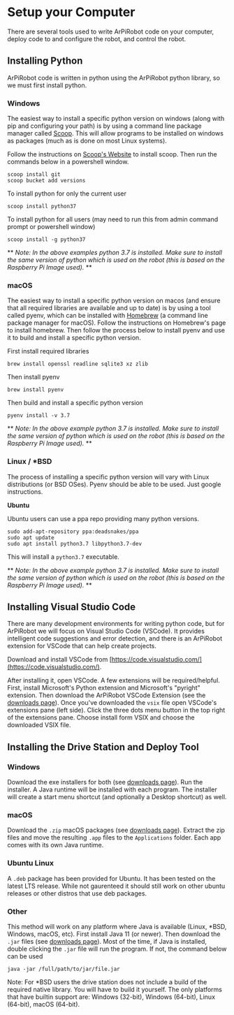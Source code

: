 # Setup your Computer

There are several tools used to write ArPiRobot code on your computer, deploy code to and configure the robot, and control the robot.

## Installing Python

ArPiRobot code is written in python using the ArPiRobot python library, so we must first install python.

### Windows
The easiest way to install a specific python version on windows (along with pip and configuring your path) is by using a command line package manager called [Scoop](https://scoop.sh/). This will allow programs to be installed on windows as packages (much as is done on most Linux systems).

Follow the instructions on [Scoop's Website](https://scoop.sh/) to install scoop. Then run the commands below in  a powershell window.

```
scoop install git
scoop bucket add versions
```

To install python for only the current user
```
scoop install python37
```

To install python for all users (may need to run this from admin command prompt or powershell window)
```
scoop install -g python37
```

** *Note: In the above examples python 3.7 is installed. Make sure to install the same version of python which is used on the robot (this is based on the Raspberry Pi Image used).* **

### macOS
The easiest way to install a specific python version on macos (and ensure that all required libraries are available and up to date) is by using a tool called pyenv, which can be installed with [Homebrew](https://brew.sh/) (a command line package manager for macOS). Follow the instructions on Homebrew's page to install homebrew. Then follow the process below to install pyenv and use it to build and install a specific python version.

First install required libraries
```
brew install openssl readline sqlite3 xz zlib
```

Then install pyenv
```
brew install pyenv
```

Then build and install a specific python version
```
pyenv install -v 3.7
```

** *Note: In the above example python 3.7 is installed. Make sure to install the same version of python which is used on the robot (this is based on the Raspberry Pi Image used).* **

### Linux / *BSD
The process of installing a specific python version will vary with Linux distributions (or BSD OSes). Pyenv should be able to be used. Just google instructions.

**Ubuntu**

Ubuntu users can use a ppa repo providing many python versions.

```
sudo add-apt-repository ppa:deadsnakes/ppa
sudo apt update
sudo apt install python3.7 libpython3.7-dev
```

This will install a `python3.7` executable.

** *Note: In the above example python 3.7 is installed. Make sure to install the same version of python which is used on the robot (this is based on the Raspberry Pi Image used).* **

## Installing Visual Studio Code
There are many development environments for writing python code, but for ArPiRobot we will focus on Visual Studio Code (VSCode). It provides intelligent code suggestions and error detection, and there is an ArPiRobot extension for VSCode that can help create projects.

Download and install VSCode from [https://code.visualstudio.com/](https://code.visualstudio.com/).

After installing it, open VSCode. A few extensions will be required/helpful. First, install Microsoft's Python extension and Microsoft's "pyright" extension. Then download the ArPiRobot VSCode Extension (see the [downloads page](../downloads.md)). Once you've downloaded the `vsix` file open VSCode's extensions pane (left side). Click the three dots menu button in the top right of the extensions pane. Choose install form VSIX and choose the downloaded VSIX file.

## Installing the Drive Station and Deploy Tool

### Windows
Download the exe installers for both (see [downloads page](../downloads.md)). Run the installer. A Java runtime will be installed with each program. The installer will create a start menu shortcut (and optionally a Desktop shortcut) as well.

### macOS
Download the `.zip` macOS packages (see [downloads page](../downloads.md)). Extract the zip files and move the resulting `.app` files to the `Applications` folder. Each app comes with its own Java runtime.

### Ubuntu Linux
A `.deb` package has been provided for Ubuntu. It has been tested on the latest LTS release. While not gaurenteed it should still work on other ubuntu releases or other distros that use deb packages.

### Other
This method will work on any platform where Java is available (Linux, *BSD, Windows, macOS, etc). First install Java 11 (or newer). Then download the `.jar` files (see [downloads page](../downloads.md)). Most of the time, if Java is installed, double clicking the `.jar` file will run the program. If not, the command below can be used

```
java -jar /full/path/to/jar/file.jar
```

Note: For *BSD users the drive station does not include a build of the required native library. You will have to build it yourself. The only platforms that have builtin support are: Windows (32-bit), Windows (64-bit), Linux (64-bit), macOS (64-bit).
